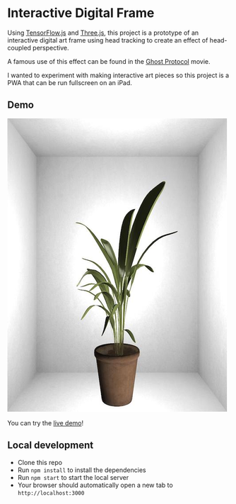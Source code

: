 # Interactive Digital Frame

Using [TensorFlow.js](https://www.tensorflow.org/js) and [Three.js](https://threejs.org/), this project is a prototype of an interactive digital art frame using head tracking to create an effect of head-coupled perspective.

A famous use of this effect can be found in the [Ghost Protocol](https://www.youtube.com/watch?v=ydIPKkjBlMw&t=30s) movie.

I wanted to experiment with making interactive art pieces so this project is a PWA that can be run fullscreen on an iPad.

## Demo

![](public/demo-screen.jpg)

You can try the [live demo](https://interactive-frame.netlify.app)!

## Local development

- Clone this repo
- Run `npm install` to install the dependencies
- Run `npm start` to start the local server
- Your browser should automatically open a new tab to `http://localhost:3000`
